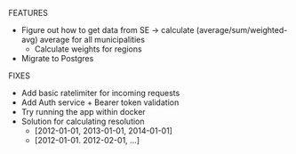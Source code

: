 FEATURES
- Figure out how to get data from SE -> calculate (average/sum/weighted-avg) average for all municipalities
  - Calculate weights for regions
- Migrate to Postgres 


FIXES
- Add basic ratelimiter for incoming requests
- Add Auth service + Bearer token validation
- Try running the app within docker
- Solution for calculating resolution
    - [2012-01-01, 2013-01-01, 2014-01-01]
    - [2012-01-01. 2012-02-01, ...]

